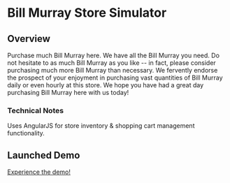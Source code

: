 # Bill Murray Store Simulator

Overview
--------

Purchase much Bill Murray here. We have all the Bill Murray you need. Do not hesitate to as much Bill Murray as you like -- in fact, please consider purchasing much more Bill Murray than necessary. We fervently endorse the prospect of your enjoyment in purchasing vast quantities of Bill Murray daily or even hourly at this store. We hope you have had a great day purchasing Bill Murray here with us today!

### Technical Notes

Uses AngularJS for store inventory & shopping cart management functionality.

Launched Demo
--------

[Experience the demo!](https://rawgit.com/dexterford77/billmurraystore/master/index.html)
